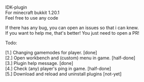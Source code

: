 IDK-plugin  
For minecraft bukkit 1.20.1  
Feel free to use any code  

If there has any bug, you can open an issues so that i can knew.  
If you want to help me, that's better! You just need to open a PR!  

Todo:  
  
[1.] Changing gamemodes for player.                [done]  
[2.] Open workbench and (custom) menu in game.     [half-done]  
[3.] Plugin help message.                          [done]  
[4.] Check (any) player's ping in game.            [half-done]  
[5.] Download and reload and uninstall plugins     [not-yet]  
